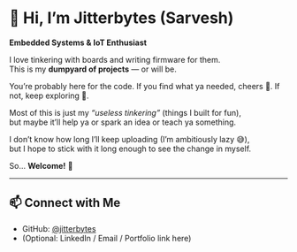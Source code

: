 # 👋 Hi, I’m Jitterbytes (Sarvesh)  
**Embedded Systems & IoT Enthusiast**  

I love tinkering with boards and writing firmware for them.  
This is my **dumpyard of projects** — or will be.  

You’re probably here for the code. If you find what ya needed, cheers 🍻. If not, keep exploring 🚀.  

Most of this is just my *“useless tinkering”* (things I built for fun),  
but maybe it’ll help ya or spark an idea or teach ya something.  

I don’t know how long I’ll keep uploading (I’m ambitiously lazy 😅),  
but I hope to stick with it long enough to see the change in myself.  

So… **Welcome!** 🚀  

---

## 📫 Connect with Me
- GitHub: [@jitterbytes](https://github.com/jitterbytes)  
- (Optional: LinkedIn / Email / Portfolio link here)


